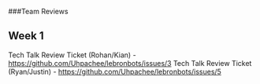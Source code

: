 ###Team Reviews

## Week 1
Tech Talk Review Ticket (Rohan/Kian) - https://github.com/Uhpachee/lebronbots/issues/3
Tech Talk Review Ticket (Ryan/Justin) - https://github.com/Uhpachee/lebronbots/issues/5